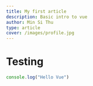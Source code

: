 ```yaml
---
title: My first article
description: Basic intro to vue
author: Min Si Thu
type: article
cover: /images/profile.jpg
---
```


# Testing 

```js
console.log("Hello Vue")
```
